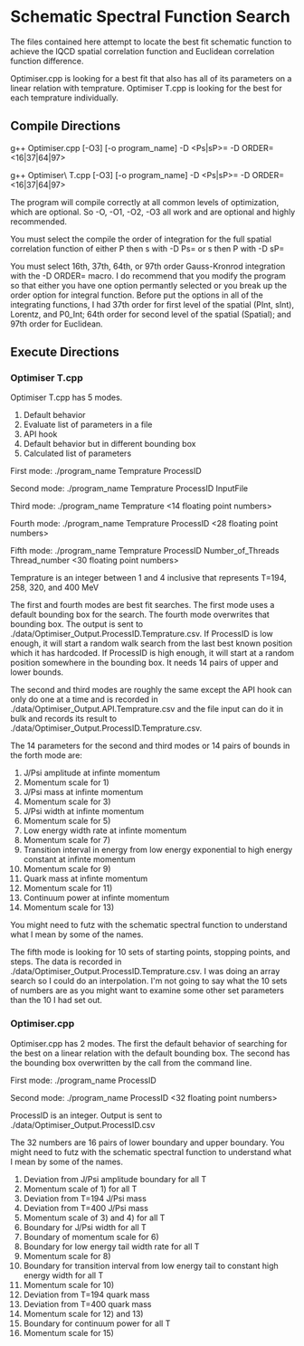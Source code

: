# Schematic Spectral Function Search

The files contained here attempt to locate the best fit schematic function to achieve the lQCD spatial correlation function and Euclidean correlation function difference.

Optimiser.cpp is looking for a best fit that also has all of its parameters on a linear relation with temprature. Optimiser T.cpp is looking for the best for each temprature individually.

## Compile Directions

g++ Optimiser.cpp \[-O3\] \[-o program_name\] -D \<Ps|sP\>= -D ORDER=\<16|37|64|97\>

g++ Optimiser\ T.cpp \[-O3\] \[-o program\_name\] -D \<Ps|sP\>= -D ORDER=\<16|37|64|97\>

The program will compile correctly at all common levels of optimization, which are optional. So -O, -O1, -O2, -O3 all work and are optional and highly recommended.

You must select the compile the order of integration for the full spatial correlation function of either P then s with -D Ps= or s then P with -D sP=

You must select 16th, 37th, 64th, or 97th order Gauss-Kronrod integration with the -D ORDER= macro. I do recommend that you modify the program so that either you have one option permantly selected or you break up the order option for integral function. Before put the options in all of the integrating functions, I had 37th order for first level of the spatial (PInt, sInt), Lorentz, and P0_Int; 64th order for second level of the spatial (Spatial); and 97th order for Euclidean.

## Execute Directions

### Optimiser T.cpp

Optimiser T.cpp has 5 modes.
1. Default behavior
2. Evaluate list of parameters in a file
3. API hook
4. Default behavior but in different bounding box
5. Calculated list of parameters

First mode: ./program\_name Temprature ProcessID

Second mode: ./program\_name Temprature ProcessID InputFile

Third mode: ./program\_name Temprature \<14 floating point numbers\>

Fourth mode: ./program\_name Temprature ProcessID \<28 floating point numbers\>

Fifth mode: ./program\_name Temprature ProcessID Number\_of\_Threads Thread_number \<30 floating point numbers\>

Temprature is an integer between 1 and 4 inclusive that represents T=194, 258, 320, and 400 MeV

The first and fourth modes are best fit searches. The first mode uses a default bounding box for the search. The fourth mode overwrites that bounding box. The output is sent to ./data/Optimiser_Output.ProcessID.Temprature.csv. If ProcessID is low enough, it will start a random walk search from the last best known position which it has hardcoded. If ProcessID is high enough, it will start at a random position somewhere in the bounding box. It needs 14 pairs of upper and lower bounds.

The second and third modes are roughly the same except the API hook can only do one at a time and is recorded in ./data/Optimiser\_Output.API.Temprature.csv and the file input can do it in bulk and records its result to ./data/Optimiser\_Output.ProcessID.Temprature.csv.

The 14 parameters for the second and third modes or 14 pairs of bounds in the forth mode are:
1. J/Psi amplitude at infinte momentum
2. Momentum scale for 1)
3. J/Psi mass at infinte momentum
4. Momentum scale for 3)
5. J/Psi width at infinte momentum
6. Momentum scale for 5)
7. Low energy width rate at infinte momentum
8. Momentum scale for 7)
9. Transition interval in energy from low energy exponential to high energy constant at infinte momentum
10. Momentum scale for 9)
11. Quark mass at infinte momentum
12. Momentum scale for 11)
13. Continuum power at infinte momentum
14. Momentum scale for 13)

You might need to futz with the schematic spectral function to understand what I mean by some of the names.

The fifth mode is looking for 10 sets of starting points, stopping points, and steps. The data is recorded in ./data/Optimiser_Output.ProcessID.Temprature.csv. I was doing an array search so I could do an interpolation. I'm not going to say what the 10 sets of numbers are as you might want to examine some other set parameters than the 10 I had set out.

### Optimiser.cpp

Optimiser.cpp has 2 modes. The first the default behavior of searching for the best on a linear relation with the default bounding box. The second has the bounding box overwritten by the call from the command line.

First mode: ./program\_name ProcessID

Second mode: ./program\_name ProcessID \<32 floating point numbers\>

ProcessID is an integer. Output is sent to ./data/Optimiser_Output.ProcessID.csv

The 32 numbers are 16 pairs of lower boundary and upper boundary. You might need to futz with the schematic spectral function to understand what I mean by some of the names.
1. Deviation from J/Psi amplitude boundary for all T
2. Momentum scale of 1) for all T
3. Deviation from T=194 J/Psi mass
4. Deviation from T=400 J/Psi mass
5. Momentum scale of 3) and 4) for all T
6. Boundary for J/Psi width for all T
7. Boundary of momentum scale for 6)
8. Boundary for low energy tail width rate for all T
9. Momentum scale for 8)
10. Boundary for transition interval from low energy tail to constant high energy width for all T
11. Momentum scale for 10)
12. Deviation from T=194 quark mass
13. Deviation from T=400 quark mass
14. Momentum scale for 12) and 13)
15. Boundary for continuum power for all T
16. Momentum scale for 15)
